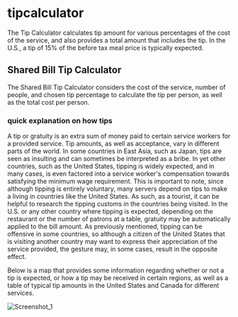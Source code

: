# tipcalculator
<p> The Tip Calculator calculates tip amount for various percentages of the cost of the service, and also provides a total amount that includes the tip. In the U.S., a tip of 15% of the before tax meal price is typically expected.<p>
<h2>Shared Bill Tip Calculator</h2>
  <p>The Shared Bill Tip Calculator considers the cost of the service, number of people, and chosen tip percentage to calculate the tip per person, as well as the total cost per person.<p>

  <h3>quick explanation on how tips</h3>
  <p> A tip or gratuity is an extra sum of money paid to certain service workers for a provided service. Tip amounts, as well as acceptance, vary in different parts of the world. In some countries in East Asia, such as Japan, tips are seen as insulting and can sometimes be interpreted as a bribe. In yet other countries, such as the United States, tipping is widely expected, and in many cases, is even factored into a service worker's compensation towards satisfying the minimum wage requirement. This is important to note, since although tipping is entirely voluntary, many servers depend on tips to make a living in countries like the United States. As such, as a tourist, it can be helpful to research the tipping customs in the countries being visited. In the U.S. or any other country where tipping is expected, depending on the restaurant or the number of patrons at a table, gratuity may be automatically applied to the bill amount. As previously mentioned, tipping can be offensive in some countries, so although a citizen of the United States that is visiting another country may want to express their appreciation of the service provided, the gesture may, in some cases, result in the opposite effect.

Below is a map that provides some information regarding whether or not a tip is expected, or how a tip may be received in certain regions, as well as a table of typical tip amounts in the United States and Canada for different services.<p>
  ![Screenshot_1](https://user-images.githubusercontent.com/92840891/195213445-bb6d3e85-a7b0-452a-9031-93570a3b4479.png)

 
    
